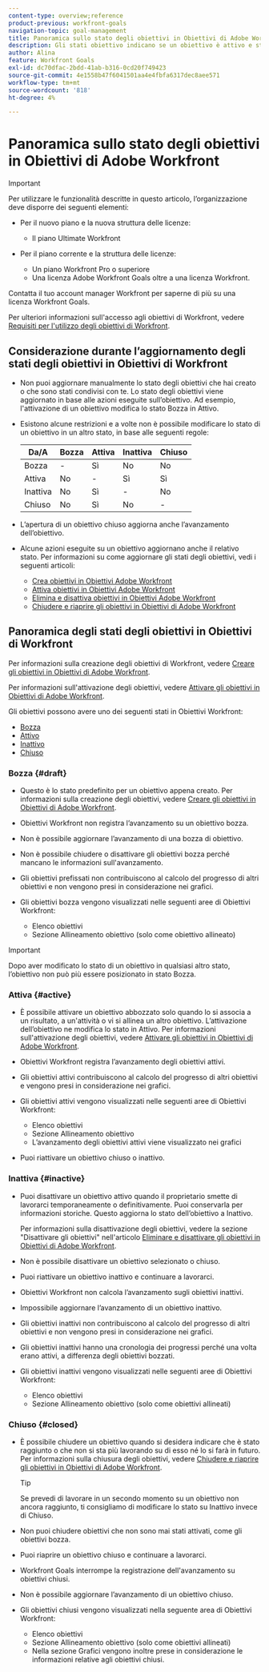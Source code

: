 ```yaml
---
content-type: overview;reference
product-previous: workfront-goals
navigation-topic: goal-management
title: Panoramica sullo stato degli obiettivi in Obiettivi di Adobe Workfront
description: Gli stati obiettivo indicano se un obiettivo è attivo e sta registrando l’avanzamento, oppure se è inattivo, bozza o già raggiunto.
author: Alina
feature: Workfront Goals
exl-id: dc70dfac-2bdd-41ab-b316-0cd20f749423
source-git-commit: 4e1558b47f6041501aa4e4fbfa6317dec8aee571
workflow-type: tm+mt
source-wordcount: '818'
ht-degree: 4%

---
```


# Panoramica sullo stato degli obiettivi in Obiettivi di Adobe Workfront

<!--Audited: 4/2025-->

>[!IMPORTANT]
>
>Per utilizzare le funzionalità descritte in questo articolo, l’organizzazione deve disporre dei seguenti elementi:
>
>* Per il nuovo piano e la nuova struttura delle licenze:
>
>   * Il piano Ultimate Workfront
>    
>* Per il piano corrente e la struttura delle licenze:
>
>   * Un piano Workfront Pro o superiore
>   * Una licenza Adobe Workfront Goals oltre a una licenza Workfront.
>
>Contatta il tuo account manager Workfront per saperne di più su una licenza Workfront Goals.
> 
>Per ulteriori informazioni sull&#39;accesso agli obiettivi di Workfront, vedere [Requisiti per l&#39;utilizzo degli obiettivi di Workfront](/help/quicksilver/workfront-goals/goal-management/access-needed-for-wf-goals.md).

## Considerazione durante l’aggiornamento degli stati degli obiettivi in Obiettivi di Workfront

* Non puoi aggiornare manualmente lo stato degli obiettivi che hai creato o che sono stati condivisi con te. Lo stato degli obiettivi viene aggiornato in base alle azioni eseguite sull’obiettivo. Ad esempio, l&#39;attivazione di un obiettivo modifica lo stato Bozza in Attivo.
* Esistono alcune restrizioni e a volte non è possibile modificare lo stato di un obiettivo in un altro stato, in base alle seguenti regole:

  | Da/A | Bozza | Attiva | Inattiva | Chiuso |
  |---|---|---|---|---|
  | Bozza | - | Sì | No | No |
  | Attiva | No | - | Sì | Sì |
  | Inattiva | No | Sì | - | No |
  | Chiuso | No | Sì | No | - |

* L’apertura di un obiettivo chiuso aggiorna anche l’avanzamento dell’obiettivo.
* Alcune azioni eseguite su un obiettivo aggiornano anche il relativo stato. Per informazioni su come aggiornare gli stati degli obiettivi, vedi i seguenti articoli:

   * [Crea obiettivi in Obiettivi Adobe Workfront](../../workfront-goals/goal-management/create-goals.md)
   * [Attiva obiettivi in Obiettivi Adobe Workfront](../../workfront-goals/goal-management/activate-goals.md)
   * [Elimina e disattiva obiettivi in Obiettivi Adobe Workfront](../../workfront-goals/goal-management/delete-and-deactivate-goals.md)
   * [Chiudere e riaprire gli obiettivi in Obiettivi di Adobe Workfront](../../workfront-goals/goal-management/close-and-reopen-goals.md)

## Panoramica degli stati degli obiettivi in Obiettivi di Workfront

Per informazioni sulla creazione degli obiettivi di Workfront, vedere [Creare gli obiettivi in Obiettivi di Adobe Workfront](../../workfront-goals/goal-management/create-goals.md).

Per informazioni sull&#39;attivazione degli obiettivi, vedere [Attivare gli obiettivi in Obiettivi di Adobe Workfront](../../workfront-goals/goal-management/activate-goals.md).

Gli obiettivi possono avere uno dei seguenti stati in Obiettivi Workfront:

* [Bozza](#draft)
* [Attivo](#active)
* [Inattivo](#inactive)
* [Chiuso](#closed)

### Bozza {#draft}

* Questo è lo stato predefinito per un obiettivo appena creato. Per informazioni sulla creazione degli obiettivi, vedere [Creare gli obiettivi in Obiettivi di Adobe Workfront](../../workfront-goals/goal-management/create-goals.md).
* Obiettivi Workfront non registra l’avanzamento su un obiettivo bozza.
* Non è possibile aggiornare l’avanzamento di una bozza di obiettivo.
* Non è possibile chiudere o disattivare gli obiettivi bozza perché mancano le informazioni sull&#39;avanzamento.
* Gli obiettivi prefissati non contribuiscono al calcolo del progresso di altri obiettivi e non vengono presi in considerazione nei grafici.
* Gli obiettivi bozza vengono visualizzati nelle seguenti aree di Obiettivi Workfront:

   * Elenco obiettivi
   * Sezione Allineamento obiettivo (solo come obiettivo allineato)


>[!IMPORTANT]
>
>Dopo aver modificato lo stato di un obiettivo in qualsiasi altro stato, l’obiettivo non può più essere posizionato in stato Bozza.

### Attiva {#active}

* È possibile attivare un obiettivo abbozzato solo quando lo si associa a un risultato, a un&#39;attività o vi si allinea un altro obiettivo. L’attivazione dell’obiettivo ne modifica lo stato in Attivo. Per informazioni sull&#39;attivazione degli obiettivi, vedere [Attivare gli obiettivi in Obiettivi di Adobe Workfront](../../workfront-goals/goal-management/activate-goals.md).
* Obiettivi Workfront registra l’avanzamento degli obiettivi attivi.
* Gli obiettivi attivi contribuiscono al calcolo del progresso di altri obiettivi e vengono presi in considerazione nei grafici.
* Gli obiettivi attivi vengono visualizzati nelle seguenti aree di Obiettivi Workfront:

   * Elenco obiettivi
   * Sezione Allineamento obiettivo
   * L’avanzamento degli obiettivi attivi viene visualizzato nei grafici

* Puoi riattivare un obiettivo chiuso o inattivo.

### Inattiva {#inactive}

* Puoi disattivare un obiettivo attivo quando il proprietario smette di lavorarci temporaneamente o definitivamente. Puoi conservarla per informazioni storiche. Questo aggiorna lo stato dell’obiettivo a Inattivo.

  Per informazioni sulla disattivazione degli obiettivi, vedere la sezione &quot;Disattivare gli obiettivi&quot; nell&#39;articolo [Eliminare e disattivare gli obiettivi in Obiettivi di Adobe Workfront](../../workfront-goals/goal-management/delete-and-deactivate-goals.md).

* Non è possibile disattivare un obiettivo selezionato o chiuso.
* Puoi riattivare un obiettivo inattivo e continuare a lavorarci.
* Obiettivi Workfront non calcola l’avanzamento sugli obiettivi inattivi.
* Impossibile aggiornare l’avanzamento di un obiettivo inattivo.
* Gli obiettivi inattivi non contribuiscono al calcolo del progresso di altri obiettivi e non vengono presi in considerazione nei grafici.
* Gli obiettivi inattivi hanno una cronologia dei progressi perché una volta erano attivi, a differenza degli obiettivi bozzati.
* Gli obiettivi inattivi vengono visualizzati nelle seguenti aree di Obiettivi Workfront:

   * Elenco obiettivi
   * Sezione Allineamento obiettivo (solo come obiettivi allineati)

### Chiuso {#closed}

* È possibile chiudere un obiettivo quando si desidera indicare che è stato raggiunto o che non si sta più lavorando su di esso né lo si farà in futuro. Per informazioni sulla chiusura degli obiettivi, vedere [Chiudere e riaprire gli obiettivi in Obiettivi di Adobe Workfront](../../workfront-goals/goal-management/close-and-reopen-goals.md).

  >[!TIP]
  >
  >Se prevedi di lavorare in un secondo momento su un obiettivo non ancora raggiunto, ti consigliamo di modificare lo stato su Inattivo invece di Chiuso.

* Non puoi chiudere obiettivi che non sono mai stati attivati, come gli obiettivi bozza.
* Puoi riaprire un obiettivo chiuso e continuare a lavorarci.
* Workfront Goals interrompe la registrazione dell&#39;avanzamento su obiettivi chiusi.
* Non è possibile aggiornare l’avanzamento di un obiettivo chiuso.
* Gli obiettivi chiusi vengono visualizzati nella seguente area di Obiettivi Workfront:

   * Elenco obiettivi
   * Sezione Allineamento obiettivo (solo come obiettivi allineati)
   * Nella sezione Grafici vengono inoltre prese in considerazione le informazioni relative agli obiettivi chiusi.
